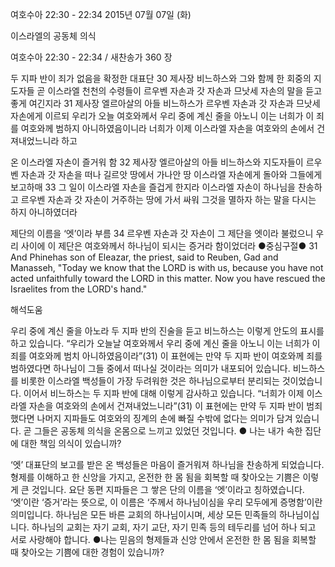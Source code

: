 여호수아 22:30 - 22:34 
2015년 07월 07일 (화)

이스라엘의 공동체 의식



여호수아 22:30 - 22:34 / 새찬송가 360 장


두 지파 반이 죄가 없음을 확정한 대표단
30 제사장 비느하스와 그와 함께 한 회중의 지도자들 곧 이스라엘 천천의 수령들이 르우벤 자손과 갓 자손과 므낫세 자손의 말을 듣고 좋게 여긴지라 
31 제사장 엘르아살의 아들 비느하스가 르우벤 자손과 갓 자손과 므낫세 자손에게 이르되 우리가 오늘 여호와께서 우리 중에 계신 줄을 아노니 이는 너희가 이 죄를 여호와께 범하지 아니하였음이니라 너희가 이제 이스라엘 자손을 여호와의 손에서 건져내었느니라 하고 

온 이스라엘 자손이 즐거워 함 
32 제사장 엘르아살의 아들 비느하스와 지도자들이 르우벤 자손과 갓 자손을 떠나 길르앗 땅에서 가나안 땅 이스라엘 자손에게 돌아와 그들에게 보고하매 33 그 일이 이스라엘 자손을 즐겁게 한지라 이스라엘 자손이 하나님을 찬송하고 르우벤 자손과 갓 자손이 거주하는 땅에 가서 싸워 그것을 멸하자 하는 말을 다시는 하지 아니하였더라 

제단의 이름을 ‘엣’이라 부름
34 르우벤 자손과 갓 자손이 그 제단을 엣이라 불렀으니 우리 사이에 이 제단은 여호와께서 하나님이 되시는 증거라 함이었더라
●중심구절● 31 And Phinehas son of Eleazar, the priest, said to Reuben, Gad and Manasseh,  "Today we know that the LORD is with us, because you have not acted unfaithfully toward the LORD in this matter. Now you have rescued the Israelites from the LORD's hand."

해석도움





우리 중에 계신 줄을 아노라
두 지파 반의 진술을 듣고 비느하스는 이렇게 안도의 표시를 하고 있습니다. “우리가 오늘날 여호와께서 우리 중에 계신 줄을 아노니 이는 너희가 이 죄를 여호와께 범치 아니하였음이라”(31) 이 표현에는 만약 두 지파 반이 여호와께 죄를 범하였다면 하나님이 그들 중에서 떠나실 것이라는 의미가 내포되어 있습니다. 비느하스를 비롯한 이스라엘 백성들이 가장 두려워한 것은 하나님으로부터 분리되는 것이었습니다. 이어서 비느하스는 두 지파 반에 대해 이렇게 감사하고 있습니다. “너희가 이제 이스라엘 자손을 여호와의 손에서 건져내었느니라”(31) 이 표현에는 만약 두 지파 반이 범죄했다면 나머지 지파들도 여호와의 징계의 손에 빠질 수밖에 없다는 의미가 담겨 있습니다. 곧 그들은 공동체 의식을 온몸으로 느끼고 있었던 것입니다.
● 나는 내가 속한 집단에 대한 책임 의식이 있습니까?  

‘엣’
대표단의 보고를 받은 온 백성들은 마음이 즐거워져 하나님을 찬송하게 되었습니다. 형제를 이해하고 한 신앙을 가지고, 온전한 한 몸 됨을 회복할 때 찾아오는 기쁨은 이렇게 큰 것입니다. 요단 동편 지파들은 그 쌓은 단의 이름을 ‘엣’이라고 칭하였습니다. ‘엣’이란 ‘증거’라는 뜻으로, 이 이름은 ‘주께서 하나님이심을 우리 모두에게 증명함’이란 의미입니다. 하나님은 모든 바른 교회의 하나님이시며, 세상 모든 민족들의 하나님이십니다. 하나님의 교회는 자기 교회, 자기 교단, 자기 민족 등의 테두리를 넘어 하나 되고 서로 사랑해야 합니다.
●나는 믿음의 형제들과 신앙 안에서 온전한 한 몸 됨을 회복할 때 찾아오는 기쁨에 대한 경험이 있습니까?